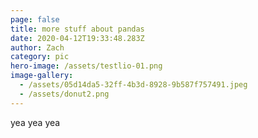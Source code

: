 ```yaml
---
page: false
title: more stuff about pandas
date: 2020-04-12T19:33:48.283Z
author: Zach
category: pic
hero-image: /assets/testlio-01.png
image-gallery:
  - /assets/05d14da5-32ff-4b3d-8928-9b587f757491.jpeg
  - /assets/donut2.png
---
```

yea yea yea